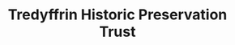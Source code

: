 ---
layout: repo
title: "Tredyffrin Historic Preservation Trust"
id: 13836
permalink: repos/13836/
---